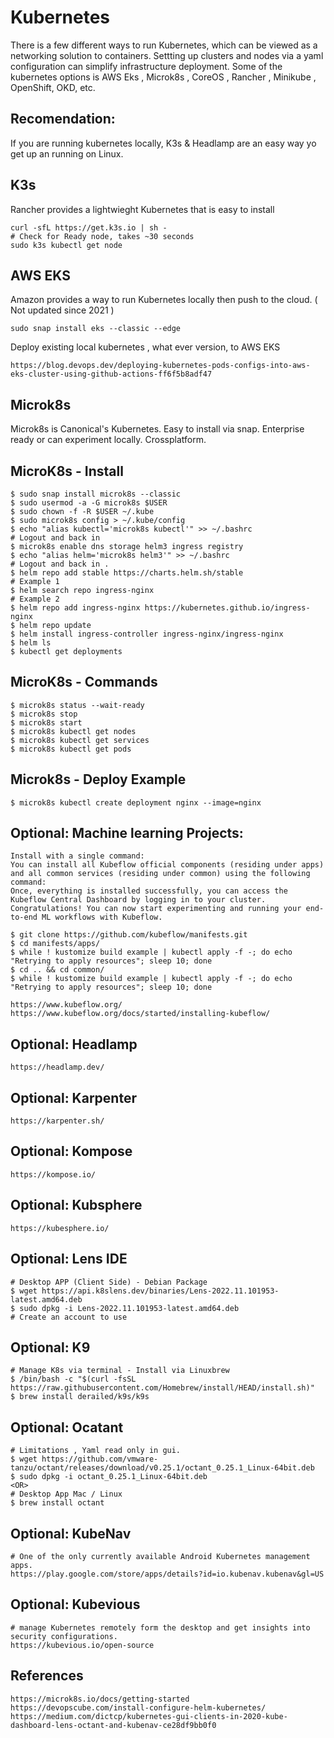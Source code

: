 Kubernetes
==========

There is a few different ways to run Kubernetes, which can be viewed as a networking solution to containers. 
Settting up clusters and nodes via a yaml configuration can simplify infrastructure deployment. Some of the 
kubernetes options is AWS Eks , Microk8s , CoreOS , Rancher , Minikube , OpenShift, OKD, etc. 

Recomendation:
--------------
If you are running kubernetes locally, K3s & Headlamp are an easy way yo get up an running on Linux.

K3s
----
Rancher provides a lightwieght Kubernetes that is easy to install

    curl -sfL https://get.k3s.io | sh - 
    # Check for Ready node, takes ~30 seconds 
    sudo k3s kubectl get node 

AWS EKS
-------
Amazon provides a way to run Kubernetes locally then push to the cloud. ( Not updated since 2021 )

    sudo snap install eks --classic --edge

Deploy existing local kubernetes , what ever version, to AWS EKS

    https://blog.devops.dev/deploying-kubernetes-pods-configs-into-aws-eks-cluster-using-github-actions-ff6f5b8adf47

Microk8s
---------
Microk8s is Canonical's Kubernetes. Easy to install via snap. Enterprise ready or can experiment locally. Crossplatform. 

MicroK8s - Install
------------------
  
    $ sudo snap install microk8s --classic 
    $ sudo usermod -a -G microk8s $USER
    $ sudo chown -f -R $USER ~/.kube 
    $ sudo microk8s config > ~/.kube/config
    $ echo "alias kubectl='microk8s kubectl'" >> ~/.bashrc
    # Logout and back in
    $ microk8s enable dns storage helm3 ingress registry
    $ echo "alias helm='microk8s helm3'" >> ~/.bashrc
    # Logout and back in . 
    $ helm repo add stable https://charts.helm.sh/stable
    # Example 1
    $ helm search repo ingress-nginx
    # Example 2
    $ helm repo add ingress-nginx https://kubernetes.github.io/ingress-nginx
    $ helm repo update
    $ helm install ingress-controller ingress-nginx/ingress-nginx
    $ helm ls
    $ kubectl get deployments

MicroK8s - Commands
------------------

    $ microk8s status --wait-ready
    $ microk8s stop
    $ microk8s start
    $ microk8s kubectl get nodes
    $ microk8s kubectl get services
    $ microk8s kubectl get pods
    
Microk8s - Deploy Example
------------------------

    $ microk8s kubectl create deployment nginx --image=nginx

Optional: Machine learning Projects:
-----------------------------------

    Install with a single command:
    You can install all Kubeflow official components (residing under apps) and all common services (residing under common) using the following command:
    Once, everything is installed successfully, you can access the Kubeflow Central Dashboard by logging in to your cluster.
    Congratulations! You can now start experimenting and running your end-to-end ML workflows with Kubeflow.

    $ git clone https://github.com/kubeflow/manifests.git
    $ cd manifests/apps/
    $ while ! kustomize build example | kubectl apply -f -; do echo "Retrying to apply resources"; sleep 10; done
    $ cd .. && cd common/
    $ while ! kustomize build example | kubectl apply -f -; do echo "Retrying to apply resources"; sleep 10; done

    https://www.kubeflow.org/
    https://www.kubeflow.org/docs/started/installing-kubeflow/

Optional: Headlamp
-------------------

    https://headlamp.dev/

Optional: Karpenter
-------------------

    https://karpenter.sh/

Optional: Kompose
------------------

    https://kompose.io/

Optional: Kubsphere
--------------------

    https://kubesphere.io/

Optional: Lens IDE
------------------

    # Desktop APP (Client Side) - Debian Package
    $ wget https://api.k8slens.dev/binaries/Lens-2022.11.101953-latest.amd64.deb
    $ sudo dpkg -i Lens-2022.11.101953-latest.amd64.deb
    # Create an account to use
    
Optional: K9
------------

    # Manage K8s via terminal - Install via Linuxbrew
    $ /bin/bash -c "$(curl -fsSL https://raw.githubusercontent.com/Homebrew/install/HEAD/install.sh)"
    $ brew install derailed/k9s/k9s

Optional: Ocatant
-----------------

    # Limitations , Yaml read only in gui. 
    $ wget https://github.com/vmware-tanzu/octant/releases/download/v0.25.1/octant_0.25.1_Linux-64bit.deb
    $ sudo dpkg -i octant_0.25.1_Linux-64bit.deb
    <OR>
    # Desktop App Mac / Linux
    $ brew install octant

Optional: KubeNav
----------------

    # One of the only currently available Android Kubernetes management apps. 
    https://play.google.com/store/apps/details?id=io.kubenav.kubenav&gl=US

Optional: Kubevious
--------------------

    # manage Kubernetes remotely form the desktop and get insights into security configurations.
    https://kubevious.io/open-source


References
----------

    https://microk8s.io/docs/getting-started
    https://devopscube.com/install-configure-helm-kubernetes/
    https://medium.com/dictcp/kubernetes-gui-clients-in-2020-kube-dashboard-lens-octant-and-kubenav-ce28df9bb0f0
